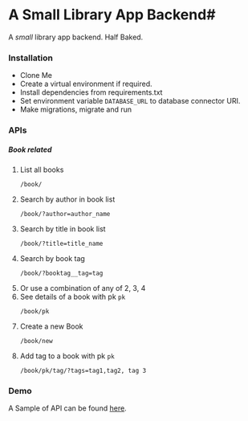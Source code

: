 # A Small Library App Backend#

A _small_ library app backend. Half Baked.

### Installation ###
* Clone Me
* Create a virtual environment if required.
* Install dependencies from requirements.txt
* Set environment variable `DATABASE_URL` to database connector URI.
* Make migrations, migrate and run


### APIs ###
##### Book related #####
1. List all books
    ```text
    /book/     
    ```
2. Search by author in book list
    ```text
    /book/?author=author_name
    ```
3. Search by title in book list
    ```text
    /book/?title=title_name
    ```
4. Search by book tag
    ```text
    /book/?booktag__tag=tag
    ```
4. Or use a combination of any of 2, 3, 4
6. See details of a book with pk `pk`
    ```text
    /book/pk
    ```
7. Create a new Book
    ```text
    /book/new
    ```
7. Add tag to a book with pk `pk`
    ```text
    /book/pk/tag/?tags=tag1,tag2, tag 3
    ```

### Demo ###
A Sample of API can be found [here](https://boiling-scrubland-41951.herokuapp.com).